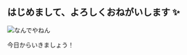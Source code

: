 ## はじめまして、よろしくおねがいします ✨

![なんでやねん](https://pbs.twimg.com/profile_images/1151389290997243904/p3agx7I4_400x400.jpg)

今日からいきましょう！